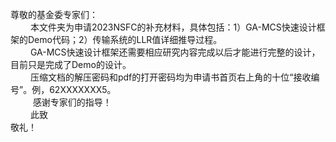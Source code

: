 尊敬的基金委专家们：  
     &emsp; &emsp;本文件夹为申请2023NSFC的补充材料，具体包括：1）GA-MCS快速设计框架的Demo代码；2）传输系统的LLR值详细推导过程。  
     &emsp; &emsp;GA-MCS快速设计框架还需要相应研究内容完成以后才能进行完整的设计，目前只是完成了Demo的设计。  
     &emsp; &emsp;压缩文档的解压密码和pdf的打开密码均为申请书首页右上角的十位“接收编号”。例，62XXXXXXX5。  
 &emsp; &emsp;    感谢专家们的指导！  
  &emsp;&emsp;   此致  
 敬礼！

